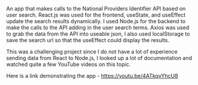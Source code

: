 An app that makes calls to the National Providers Identifier API based on user search. React.js was used for the frontend, useState, and useEffect update the search results dynamically. I used Node.js for the backend to
make the calls to the API adding in the user search terms. Axios was used to grab the data from the API into useable json, I also used localStorage to save the search url so that the useEffect could display the results.

This was a challenging project since I do not have a lot of experience sending data from React to Node.js, I looked up a lot of documentation and watched quite a few YouTube videos on this topic. 

Here is a link demonstrating the app - https://youtu.be/4ATkqvYhcU8
